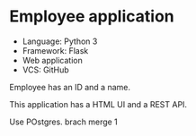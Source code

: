 # Employee application

* Language: Python 3
* Framework: Flask
* Web application
* VCS: GitHub

Employee has an ID and a name.

This application has a HTML UI and a REST API.


Use POstgres.
brach merge 1